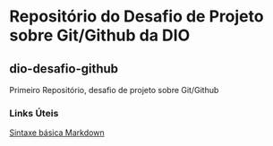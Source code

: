 # Repositório do Desafio de Projeto sobre Git/Github da DIO

## dio-desafio-github
Primeiro Repositório, desafio de projeto sobre Git/Github

### Links Úteis
[Sintaxe básica Markdown]()
